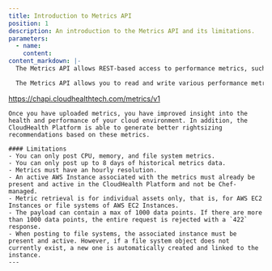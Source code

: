 ```yaml
---
title: Introduction to Metrics API
position: 1
description: An introduction to the Metrics API and its limitations.
parameters:
  - name:
    content:
content_markdown: |-
  The Metrics API allows REST-based access to performance metrics, such as CPU, Memory and Disk.

  The Metrics API allows you to read and write various performance metrics at this endpoint.
  ```
  https://chapi.cloudhealthtech.com/metrics/v1
  ```
  Once you have uploaded metrics, you have improved insight into the health and performance of your cloud environment. In addition, the CloudHealth Platform is able to generate better rightsizing recommendations based on these metrics.

  #### Limitations
  - You can only post CPU, memory, and file system metrics.
  - You can only post up to 8 days of historical metrics data.
  - Metrics must have an hourly resolution.
  - An active AWS Instance associated with the metrics must already be present and active in the CloudHealth Platform and not be Chef-managed.
  - Metric retrieval is for individual assets only, that is, for AWS EC2 Instances or file systems of AWS EC2 Instances.
  - The payload can contain a max of 1000 data points. If there are more than 1000 data points, the entire request is rejected with a `422` response.
  - When posting to file systems, the associated instance must be present and active. However, if a file system object does not currently exist, a new one is automatically created and linked to the instance.
---
```

